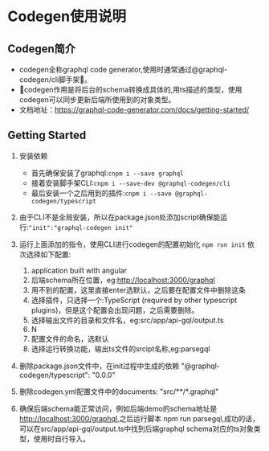 # Codegen使用说明

## Codegen简介

- codegen全称graphql code generator,使用时通常通过@graphql-codegen/cli脚手架。
- codegen作用是将后台的schema转换成具体的,用ts描述的类型，使用codegen可以同步更新后端所使用到的对象类型。
- 文档地址：<https://graphql-code-generator.com/docs/getting-started/>

## Getting Started

1. 安装依赖

   - 首先确保安装了graphql:`cnpm i --save graphql`
   - 接着安装脚手架CLI:`cnpm i --save-dev @graphql-codegen/cli`
   - 最后安装一个之后用到的插件:`cnpm i --save @graphql-codegen/typescript`

2. 由于CLI不是全局安装，所以在package.json处添加script确保能运行:`"init":"graphql-codegen init"`

3. 运行上面添加的指令，使用CLI进行codegen的配置初始化
   `npm run init`
   依次选择如下配置:
     1. application built with angular
     2. 后端schema所在位置，eg:<http://localhost:3000/graphql>
     3. 用不到的配置，这里直接enter选默认，之后要在配置文件中删除这条
     4. 选择插件，只选择一个:TypeScript (required by other typescript plugins)，但是这个配置会出现问题，之后需要删除。
     5. 选择输出文件的目录和文件名，eg:src/app/api-gql/output.ts
     6. N
     7. 配置文件的命名，选默认
     8. 选择运行转换功能，输出ts文件的srcipt名称,eg:parsegql

4. 删除package.json文件中，在init过程中生成的依赖 "@graphql-codegen/typescript": "0.0.0"
5. 删除codegen.yml配置文件中的documents: "src/**/*.graphql"

6. 确保后端schema能正常访问，例如后端demo的schema地址是<http://localhost:3000/graphql>,之后运行脚本
npm run parsegql,成功的话，可以在src/app/api-gql/output.ts中找到后端graphql schema对应的ts对象类型，使用时自行导入。
